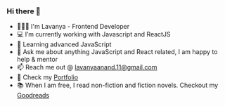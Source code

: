 ### Hi there 👋

- 👩🏻‍💻 I'm Lavanya - Frontend Developer
- 💻 I’m currently working with Javascript and ReactJS
- 🌱 Learning advanced JavaScript
- 💬 Ask me about anything JavaScript and React related, I am happy to help & mentor
- 📫 Reach me out @ lavanyaanand.11@gmail.com
- 💼 Check my [Portfolio](https://thelav.me/)
- 📚 When I am free, I read non-fiction and fiction novels. Checkout my [Goodreads](https://www.goodreads.com/user/show/27868764-lavanya-anantha-narayanan)
